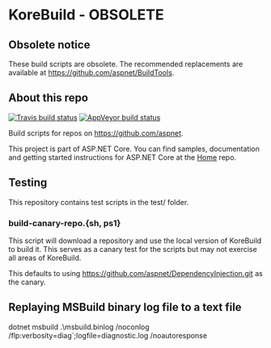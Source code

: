 KoreBuild - OBSOLETE
=========

## Obsolete notice

These build scripts are obsolete.
The recommended replacements are available at https://github.com/aspnet/BuildTools.

## About this repo

[![Travis build status](https://img.shields.io/travis/aspnet/KoreBuild.svg?label=travis-ci&branch=dev&style=flat-square)](https://travis-ci.org/aspnet/KoreBuild/branches)
[![AppVeyor build status](https://img.shields.io/appveyor/ci/aspnetci/KoreBuild/dev.svg?label=appveyor&style=flat-square)](https://ci.appveyor.com/project/aspnetci/KoreBuild/branch/dev)

Build scripts for repos on https://github.com/aspnet.

This project is part of ASP.NET Core. You can find samples, documentation and getting started instructions for ASP.NET Core at the [Home](https://github.com/aspnet/home) repo.

## Testing

This repository contains test scripts in the test/ folder.

### build-canary-repo.{sh, ps1}

This script will download a repository and use the local version of KoreBuild to build it.
This serves as a canary test for the scripts but may not exercise all areas of KoreBuild.

This defaults to using <https://github.com/aspnet/DependencyInjection.git> as the canary.

## Replaying MSBuild binary log file to a text file
dotnet msbuild .\msbuild.binlog /noconlog /flp:verbosity=diag`;logfile=diagnostic.log /noautoresponse
